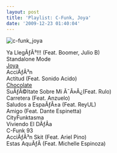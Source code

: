 ```yaml
---
layout: post
title: 'Playlist: C-Funk, Joya'
date: '2009-12-23 01:40:04'
---
```



![](http://carlos.debianchile.cl/wp-content/uploads/2009/12/c-funk_joya.png "c-funk_joya")

Ya LlegÃƒÂ³!!! (Feat. Boomer, Julio B)  
 Standalone Mode  
[Joya](http://www.youtube.com/watch?v=HHrHFJQpw4Q)  
 AcciÃƒÂ³n  
 Actitud (Feat. Sonido Acido)  
[Chocolate](http://www.youtube.com/watch?v=zf4buOHOb-c)  
 SuÃƒÂ©ltate Sobre Mi Ã¯Â»Â¿(Feat. Rulo)  
 Carretera (Feat. Anzuelo)  
 Saludos a EspaÃƒÂ±a (Feat. ReyUL)  
 Amigo (Feat. Dante Espinetta)  
 CityFunktasma  
 Viviendo El DÃƒÂ­a  
 C-Funk 93  
 AcciÃƒÂ³n Skit (Feat. Ariel Pino)  
 Estas AquÃƒÂ­ (Feat. Michelle Espinoza)


